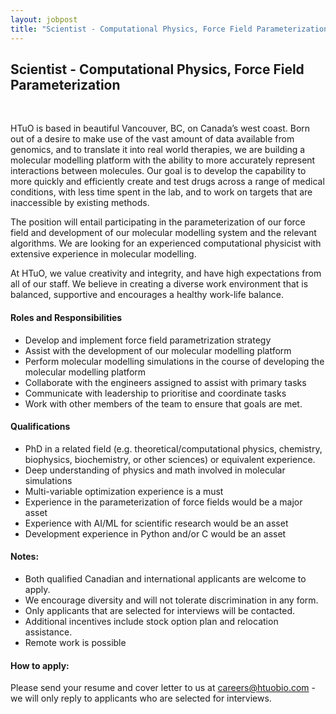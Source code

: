 ```yaml
---
layout: jobpost
title: "Scientist - Computational Physics, Force Field Parameterization"
---
```


## Scientist - Computational Physics, Force Field Parameterization

  &nbsp; 

HTuO is based in beautiful Vancouver, BC, on Canada’s west coast.  Born out of a desire to make use of the vast amount of data available from genomics, and to translate it into real world therapies, we are building a molecular modelling platform with the ability to more accurately represent interactions between molecules.  Our goal is to develop the capability to more quickly and efficiently create and test drugs across a range of medical conditions, with less time spent in the lab, and to work on targets that are inaccessible by existing methods.

The position will entail participating in the parameterization of our force field and development of our molecular modelling system and the relevant algorithms. We are looking for an experienced computational physicist with extensive experience in molecular modelling.

At HTuO, we value creativity and integrity, and have high expectations from all of our staff.  We believe in creating a diverse work environment that is balanced, supportive and encourages a healthy work-life balance. 

#### Roles and Responsibilities

* Develop and implement force field parametrization strategy
* Assist with the development of our molecular modelling platform
* Perform molecular modelling simulations in the course of developing the molecular modelling platform
* Collaborate with the engineers assigned to assist with primary tasks
* Communicate with leadership to prioritise and coordinate tasks
* Work with other members of the team to ensure that goals are met.


#### Qualifications
* PhD in a related field (e.g. theoretical/computational physics, chemistry, biophysics, biochemistry, or other sciences) or equivalent experience.
* Deep understanding of physics and math involved in molecular simulations
* Multi-variable optimization experience is a must
* Experience in the parameterization of force fields would be a major asset
* Experience with AI/ML for scientific research would be an asset
* Development experience in Python and/or C would be an asset

#### Notes: 
* Both qualified Canadian and international applicants are welcome to apply.
* We encourage diversity and will not tolerate discrimination in any form.
* Only applicants that are selected for interviews will be contacted.
* Additional incentives include stock option plan and relocation assistance.
* Remote work is possible

#### How to apply:

Please send your resume and cover letter to us at 
[careers@htuobio.com](mailto:careers@htuobio.com) - we will only reply to applicants who are selected for interviews.
